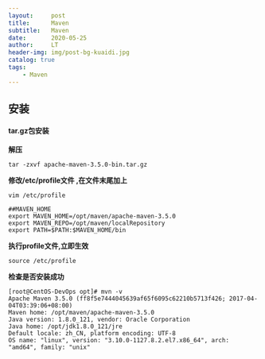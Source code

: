 ```yaml
---
layout:     post
title:      Maven
subtitle:   Maven
date:       2020-05-25
author:     LT
header-img: img/post-bg-kuaidi.jpg
catalog: true
tags:
    - Maven
---
```


## 安装

#### tar.gz包安装

**解压**

```
tar -zxvf apache-maven-3.5.0-bin.tar.gz
```

**修改/etc/profile文件 ,在文件末尾加上**

```
vim /etc/profile
```

```
##MAVEN_HOME
export MAVEN_HOME=/opt/maven/apache-maven-3.5.0
export MAVEN_REPO=/opt/maven/localRepository
export PATH=$PATH:$MAVEN_HOME/bin
```

**执行profile文件,立即生效**

```
source /etc/profile
```

**检查是否安装成功**

```
[root@CentOS-DevOps opt]# mvn -v
Apache Maven 3.5.0 (ff8f5e7444045639af65f6095c62210b5713f426; 2017-04-04T03:39:06+08:00)
Maven home: /opt/maven/apache-maven-3.5.0
Java version: 1.8.0_121, vendor: Oracle Corporation
Java home: /opt/jdk1.8.0_121/jre
Default locale: zh_CN, platform encoding: UTF-8
OS name: "linux", version: "3.10.0-1127.8.2.el7.x86_64", arch: "amd64", family: "unix"
```

